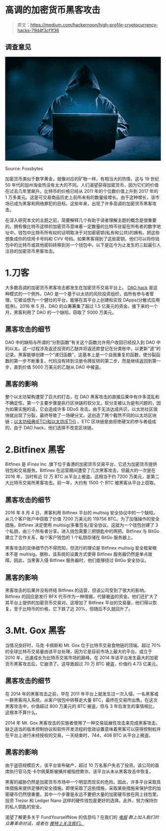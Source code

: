 # 高调的加密货币黑客攻击

> 原文：<https://medium.com/hackernoon/high-profile-cryptocurrency-hacks-79d4f3cf1f36>

## 调查意见

![](img/cc7fdd7b6237bc0cde416517cbe250a4.png)

Source: Fossbytes

加密货币类似于数字黄金，就像对应的矿物一样，有相当大的热情，这与 19 世纪 50 年代的加州淘金热没有太大的不同。人们渴望获得加密货币，因为它们的价值在过去几年里飙升。比特币的价格已经从 2011 年的个位数价值上升到 2017 年的 1 万多美元。这是可交易商品历史上前所未有的数量级增长。由于这种增长，该市场已成为黑客和网络罪犯的目标。这些年来，出现了许多高调的加密货币黑客攻击。

在深入研究本文的主题之前，简要解释几个有助于读者理解主题的概念是很重要的。拥有像比特币这样的加密货币意味着一定数量的比特币驻留在所有者的数字地址中。钱包中比特币所有权的证明取决于对加密密钥(私有和公共)的拥有。把这些想象成你的信用卡号码和 CVV 号码。如果黑客得到了这些密钥，他们可以将你钱包中的比特币或其他密码转移到另一个钱包中。以下是迄今为止发生的三起最引人注目的加密货币黑客攻击。

# 1.刀客

大多数高调的加密货币黑客攻击都发生在加密货币交易平台上。 [DAO hack](https://www.cryptocompare.com/coins/guides/the-dao-the-hack-the-soft-fork-and-the-hard-fork/) 是这种模式的一个例外。DAO 是一个基于以太坊的风险投资组织，由所有参与者管理。它被设想为一个健壮的平台，能够在其平台上创建和实现 DApps(分散式应用程序)。2016 年 5 月，DAO 的众筹筹集了超过 1.5 亿美元的资金。接下来的一个月，黑客利用了 DAO 的一个缺陷，窃取了 5000 万美元。

## 黑客攻击的细节

DAO 中的缺陷与所谓的“分割函数”有关这个函数允许用户收回已经投入到 DAO 中的以太。这一过程涉及返还投资的乙醚并将返还款登记在分类账中，以更新"道"的记录。黑客能够创建一个“递归函数”，这基本上是一个自我重复的函数，使分裂函数的第一步不断重复。代码没有转到注册令牌反转的第二步，而是继续返回到第一步，直到价值 5000 万美元的乙醚从 DAO 中被盗。

## 黑客的影响

整个以太坊架构遭受了巨大的打击，在 DAO 黑客攻击的直接后果中有许多混乱和不确定性。第一个主要步骤是执行区块链的软分叉。软分支被认为是有问题的，因为如果实施的话，它会造成许多 DDoS 攻击。由于无法达成共识，以太坊社区很快就出现了分裂，最终导致了一场硬分叉。这创造了两个截然不同的以太坊区块链；[以太坊经典(ETC)和以太坊(ETH)](https://blockgeeks.com/guides/what-is-ethereum-classic/) 。ETC 区块链是由拒绝硬叉的参与者组成的，由于 DAO hack，他们选择不改变区块链。

# 2.Bitfinex 黑客

Bitfinex 是 iFinex Inc .旗下位于香港的加密货币交易平台，它还为加密货币提供钱包和交易服务。Bitfinex 在运营期间遭受了几次黑客攻击，但最大的一次是在 2016 年，当时有近 12 万 BTC 从平台上被盗。这相当于约 7200 万美元，是第二大比特币交易所黑客攻击。前一年，大约有 1500 个 BTC 被黑客从平台上窃取。

## 黑客攻击的细节

2016 年 8 月 4 日，黑客利用 Bitfinex 平台的 multisig 安全协议中的一个缺陷，从几个客户账户中窃取了价值 7200 万美元的 119756 BTC。为了加强操作的安全措施，Bitfinex 决定使用 multisig(多重签名)安全协议。这就为一个钱包创建了 3 个私钥，由三个所有者分享。进入钱包需要三把钥匙中的两把。Bitfinex 与 BitGo 建立了合作关系，每个客户钱包的 1 个私钥存储在 BitGo 服务器上。

黑客攻击的具体细节仍不得而知，但流行的理论是 Bitfinex multisig 安全框架根本不是 multisig。据称，该系统的设置方式使得 Bitfinex 服务器仍然是单点故障。因此，当黑客入侵 Bitfinex 服务器时，他们能够绕过 BitGo 安全协议。

## 黑客的影响

黑客攻击的后果并没有终结 Bitfinex 的运营，但该公司受到了很大的影响。Bitfinex 的回应是发行 BFX 代币作为一种借据，代替被盗的资金。他们还扩大了其平台上提供的加密货币交易对。这增加了 Bitfinex 平台的交易量，他们得以恢复。至于比特币的价格，它下跌了近 20%，但随后不久就回升了。

# 3.Mt. Gox 黑客

当情况良好时，马克·卡佩斯和 Mt. Gox 位于比特币交易食物链的顶端。超过 70%的全球比特币交易量由该平台处理，因为它是目前市场上最大的平台。成立于 2010 年，迅速成长为比特币交易市场的巅峰。在 2014 年该平台发生最大的加密货币黑客攻击后，它崩溃了。这导致超过 70 万 BTC 被盗，价值约 4.73 亿美元。

## 黑客攻击的细节

在 2014 年的黑客攻击之前，早在 2011 年平台上就发生过一次入侵。一名黑客或一群黑客闯入系统，从客户钱包中转移走大量 BTC，最终在交易所出售。在这次黑客攻击中，价值超过 800 万美元的 BTC 被盗，但与 3 年后发生的事情相比，这根本不算什么。

2014 年 Mt. Gox 黑客攻击的实施者使用了一种交易延展性攻击来完成黑客攻击。缺乏适当的版本控制协议和软件开发流程的低效设置意味着黑客可以获得控制权并在平台上进行未经授权的交易。一天结束时，744，408 BTC 从平台上被盗。

## 黑客的影响

由于盗窃规模巨大，该平台宣布破产，超过 10 万名客户失去了投资。该公司的首席执行官马克·卡尔佩莱斯被捕并被指控欺诈。该平台从未从黑客攻击中恢复。

黑客的威胁仍然是加密货币市场中一个明显而现实的危险。因此，许多平台采取具体措施来提供足够的安全措施。即使采取了这些措施，采取某些措施来保护您的加密硬币仍然很重要。其中一个步骤是永远不要把大量的加密硬币放在网上钱包里。投资 Trezor 和 Ledger Nano 这样的硬件钱包是更好的选择。此外，努力保持你的私人钥匙的安全。

渴望了解更多关于 FundYourselfNow 的信息吗？在我们的 [*电报*](https://t.me/fundyourselfnow) *群上加入我们的众筹革命对话，或者在* [*推特上关注我们。*](https://twitter.com/fundyourselfnow)